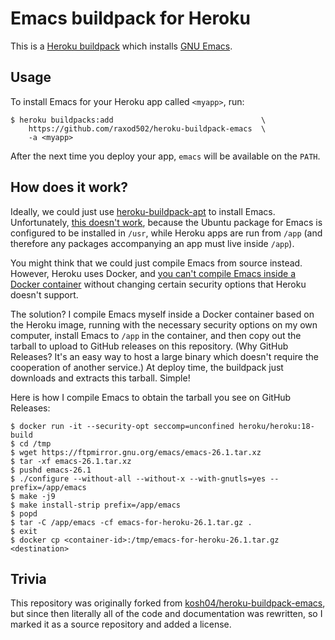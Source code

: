 # Emacs buildpack for Heroku

This is a [Heroku buildpack][buildpacks] which installs [GNU
Emacs][emacs].

## Usage

To install Emacs for your Heroku app called `<myapp>`, run:

    $ heroku buildpacks:add                                 \
        https://github.com/raxod502/heroku-buildpack-emacs  \
        -a <myapp>

After the next time you deploy your app, `emacs` will be available on
the `PATH`.

## How does it work?

Ideally, we could just use [heroku-buildpack-apt] to install Emacs.
Unfortunately, [this doesn't work][apt-emacs-issue], because the
Ubuntu package for Emacs is configured to be installed in `/usr`,
while Heroku apps are run from `/app` (and therefore any packages
accompanying an app must live inside `/app`).

You might think that we could just compile Emacs from source instead.
However, Heroku uses Docker, and [you can't compile Emacs inside a
Docker container][docker-emacs-issue] without changing certain
security options that Heroku doesn't support.

The solution? I compile Emacs myself inside a Docker container based
on the Heroku image, running with the necessary security options on my
own computer, install Emacs to `/app` in the container, and then copy
out the tarball to upload to GitHub releases on this repository. (Why
GitHub Releases? It's an easy way to host a large binary which doesn't
require the cooperation of another service.) At deploy time, the
buildpack just downloads and extracts this tarball. Simple!

Here is how I compile Emacs to obtain the tarball you see on GitHub
Releases:

    $ docker run -it --security-opt seccomp=unconfined heroku/heroku:18-build
    $ cd /tmp
    $ wget https://ftpmirror.gnu.org/emacs/emacs-26.1.tar.xz
    $ tar -xf emacs-26.1.tar.xz
    $ pushd emacs-26.1
    $ ./configure --without-all --without-x --with-gnutls=yes --prefix=/app/emacs
    $ make -j9
    $ make install-strip prefix=/app/emacs
    $ popd
    $ tar -C /app/emacs -cf emacs-for-heroku-26.1.tar.gz .
    $ exit
    $ docker cp <container-id>:/tmp/emacs-for-heroku-26.1.tar.gz <destination>

## Trivia

This repository was originally forked from
[kosh04/heroku-buildpack-emacs][upstream], but since then literally
all of the code and documentation was rewritten, so I marked it as a
source repository and added a license.

[apt-emacs-issue]: https://github.com/heroku/heroku-buildpack-apt/issues/37
[buildpacks]: https://devcenter.heroku.com/articles/buildpacks
[docker-emacs-issue]: https://github.com/moby/moby/issues/22801
[emacs]: https://www.gnu.org/software/emacs/
[heroku-buildpack-apt]: https://github.com/heroku/heroku-buildpack-apt
[upstream]: https://github.com/kosh04/heroku-buildpack-emacs
